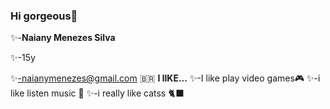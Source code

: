 ### Hi gorgeous👋
✨-**Naiany Menezes Silva**

✨-15y

✨-naianymenezes@gmail.com
🇧🇷
**I lIKE...**
✨-I like play video games🎮
✨-i like listen music 🎵
✨-i really like catss 🐈‍⬛







